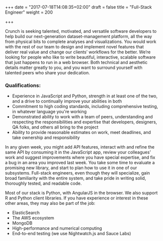 +++
date = "2017-07-18T14:08:35+02:00"
draft = false
title = "Full-Stack Engineer"
weight = 200

+++

Crunch is seeking talented, motivated, and versatile software developers to help build our next-generation dataset-management platform, all the way from physical bits to complete analyses and visualizations. You would work with the rest of our team to design and implement novel features that deliver real value and change our clients’ workflows for the better. We’re looking for people who like to write beautiful, interactive, scalable software that just happens to run in a web browser. Both technical and aesthetic details matter greatly to you, and you want to surround yourself with talented peers who share your dedication.

### Qualifications:

* Experience in JavaScript and Python, strength in at least one of the two, and a drive to continually improve your abilities in both
* Commitment to high coding standards, including comprehensive testing, in whatever language you're working
* Demonstrated ability to work with a team of peers, understanding and respecting the responsibilities and expertise that developers, designers, QA folks, and others all bring to the project
* Ability to provide reasonable estimates on work, meet deadlines, and take ownership and responsibility

In any given week, you might add API features, interact with and refine the same API by consuming it in the JavaScript app, review your colleagues’ work and suggest improvements where you have special expertise, and fix a bug in an area you improved last week. You take some time to evaluate a promising new library, and start to plan how to use it in one of our subsystems. Full-stack engineers, even though they will specialize, gain broad familiarity with the entire system, and take pride in writing solid, thoroughly tested, and readable code.

Most of our stack is Python, with AngularJS in the browser. We also support R and Python client libraries. If you have experience or interest in these other areas, they may also be part of the job:

* ElasticSearch
* The AWS ecosystem
* MongoDB
* High-performance and numerical computing
* End-to-end testing (we use Nightwatch.js and Sauce Labs)
